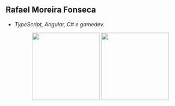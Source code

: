 ## Rafael Moreira Fonseca
* _TypeScript, Angular, C# e gamedev._


<div align="center">
  <img height="180em" src="https://github-readme-stats.vercel.app/api?username=RafaelMFonseca&theme=graywhite&count_private=true&show_icons=true&include_all_commits=true"/>
  <img height="180em" src="https://github-readme-stats.vercel.app/api/top-langs/?username=RafaelMFonseca&theme=graywhite"/>
</div>
